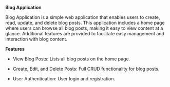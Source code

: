 **Blog Application**

Blog Application is a simple web application that enables users to create, read, update, and delete blog posts. This application includes a home page where users can browse all blog posts, making it easy to view content at a glance. Additional features are provided to facilitate easy management and interaction with blog content.

**Features**

- View Blog Posts: Lists all blog posts on the home page.

- Create, Edit, and Delete Posts: Full CRUD functionality for blog posts.

- User Authentication: User login and registration.

